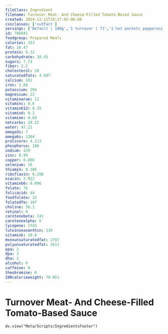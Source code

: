 ```yaml
---
fileClass: Ingredient
filename: Turnover Meat- And Cheese-Filled Tomato-Based Sauce
created: 2024-12-21T19:27:02-06:00
cssclasses: ['nutFact']
servings: ['Default | 100g','1 turnover | 73','1 hot pockets pepperoni pizza | 152','1 hot pockets sausage pizza | 152']
id: 786041
foodgroup: Prepared Meals
calories: 253
fat: 10.47
protein: 9.32
carbohydrate: 30.45
sugars: 7.73
fiber: 2.2
cholesterol: 20
saturatedfats: 4.007
calcium: 181
iron: 2.08
potassium: 204
magnesium: 22
vitaminarae: 12
vitaminc: 0.6
vitaminb12: 0.35
vitamind: 0.2
vitamine: 0.69
netcarbs: 28.25
water: 47.21
omega3s: 7
omega6s: 2304
pralscore: 4.213
phosphorus: 186
sodium: 439
zinc: 0.99
copper: 0.086
selenium: 10
thiamin: 0.386
riboflavin: 0.208
niacin: 2.922
vitaminb6: 0.096
folate: 76
folicacid: 44
foodfolate: 33
folatedfe: 107
choline: 36.1
retinol: 0
carotenebeta: 141
carotenealpha: 0
lycopene: 1743
luteinzeaxanthin: 130
vitamink: 10.8
monounsaturatedfat: 2787
polyunsaturatedfat: 2611
epa: 2
dpa: 3
dha: 2
alcohol: 0
caffeine: 0
theobromine: 0
200calorieweight: 79.051
---
```


# Turnover Meat- And Cheese-Filled Tomato-Based Sauce

```dataviewjs
dv.view("Meta/Scripts/IngredientsFooter")
```